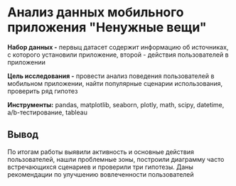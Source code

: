# Анализ данных мобильного приложения "Ненужные вещи"

**Набор данных -** первыц датасет содержит информацию об источниках, с которого установили приложение, второй - действия пользователей в приложении

**Цель исследования -**  провести анализ поведения пользователей в мобильном приложении, найти популярные сценарии использования, проверить ряд гипотез

**Инструменты:** pandas, matplotlib, seaborn, plotly, math, scipy, datetime, a/b-тестирование, tableau

## Вывод

По итогам работы выявили активность и основные действия пользователей, нашли проблемные зоны, построили диаграмму часто встречающихся сценариев и проверили три гипотезы. Даны рекомендации по улучшению вовлеченности пользователей
